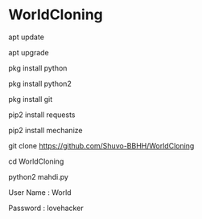 # WorldCloning

apt update

apt upgrade

pkg install python

pkg install python2

pkg install git

pip2 install requests

pip2 install mechanize

git clone https://github.com/Shuvo-BBHH/WorldCloning

cd WorldCloning

python2 mahdi.py

User Name : World

Password : lovehacker
